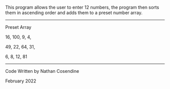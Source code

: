 This program allows the user to enter 12 numbers, the program then sorts them in ascending order and adds them to a preset number array. 
******************************************
Preset Array

16,  100,  9,   4,

49,   22,  64,  31,

6,    8,   12,  81
******************************************
Code Written by Nathan Cosendine

February 2022
